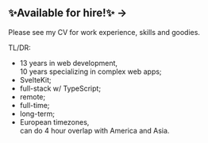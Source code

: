 ## ✨Available for hire!✨ →

Please see my <span class="anchor">CV</span> for work experience, skills and goodies.

TL/DR:

- 13 years in web development,<br>10 years specializing in complex web apps;
- SvelteKit;
- full-stack w/ TypeScript;
- remote;
- full-time;
- long-term;
- European timezones,<br>can do 4 hour overlap with America and Asia.
